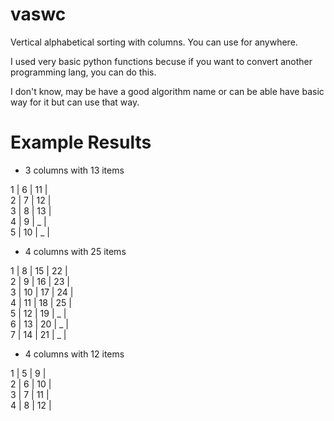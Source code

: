 vaswc
==========================================

Vertical alphabetical sorting with columns. You can use for anywhere.

I used very basic python functions becuse if you want to convert another programming lang, you can do this.

I don't know, may be have a good algorithm name or can be able have basic way for it but can use that way.

Example Results
==========================================

* 3 columns with 13 items

1	|	6	|	11	|	
2	|	7	|	12	|	
3	|	8	|	13	|	
4	|	9	|	_	|	
5	|	10	|	_	|

* 4 columns with 25 items

1	|	8	|	15	|	22	|	
2	|	9	|	16	|	23	|	
3	|	10	|	17	|	24	|	
4	|	11	|	18	|	25	|	
5	|	12	|	19	|	_	|	
6	|	13	|	20	|	_	|	
7	|	14	|	21	|	_	|	

* 4 columns with 12 items

1	|	5	|	9	|	
2	|	6	|	10	|	
3	|	7	|	11	|	
4	|	8	|	12	|

